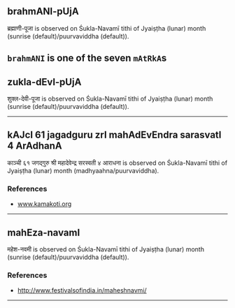 ## brahmANI-pUjA

ब्रह्माणी-पूजा is observed on Śukla-Navamī tithi of Jyaiṣṭha (lunar) month (sunrise (default)/puurvaviddha (default)).

`brahmANI` is one of the seven `mAtRkA`s
---
## zukla-dEvI-pUjA

शुक्ल-देवी-पूजा is observed on Śukla-Navamī tithi of Jyaiṣṭha (lunar) month (sunrise (default)/puurvaviddha (default)).


---
## kAJcI 61 jagadguru zrI mahAdEvEndra sarasvatI 4 ArAdhanA

काञ्ची ६१ जगद्गुरु श्री महादेवेन्द्र सरस्वती ४ आराधना is observed on Śukla-Navamī tithi of Jyaiṣṭha (lunar) month (madhyaahna/puurvaviddha).


### References
* www.kamakoti.org

---
## mahEza-navamI

महेश-नवमी is observed on Śukla-Navamī tithi of Jyaiṣṭha (lunar) month (sunrise (default)/puurvaviddha (default)).


### References
* http://www.festivalsofindia.in/maheshnavmi/

---
